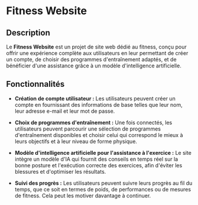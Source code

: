 # Fitness Website


## Description

Le **Fitness Website** est un projet de site web dédié au fitness, conçu pour offrir une expérience complète aux utilisateurs en leur permettant de créer un compte, de choisir des programmes d'entraînement adaptés, et de bénéficier d'une assistance grâce à un modèle d'intelligence artificielle.

## Fonctionnalités

- **Création de compte utilisateur :** Les utilisateurs peuvent créer un compte en fournissant des informations de base telles que leur nom, leur adresse e-mail et leur mot de passe.
  
- **Choix de programmes d'entraînement :** Une fois connectés, les utilisateurs peuvent parcourir une sélection de programmes d'entraînement disponibles et choisir celui qui correspond le mieux à leurs objectifs et à leur niveau de forme physique.

- **Modèle d'intelligence artificielle pour l'assistance à l'exercice :** Le site intègre un modèle d'IA qui fournit des conseils en temps réel sur la bonne posture et l'exécution correcte des exercices, afin d'éviter les blessures et d'optimiser les résultats.

- **Suivi des progrès :** Les utilisateurs peuvent suivre leurs progrès au fil du temps, que ce soit en termes de poids, de performances ou de mesures de fitness. Cela peut les motiver davantage à continuer.

